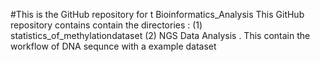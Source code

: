 #This is the GitHub repository for t Bioinformatics_Analysis
This GitHub repository contains contain the  directories : (1) statistics_of_methylationdataset (2) NGS Data Analysis . This contain the workflow of DNA sequnce with a example dataset

